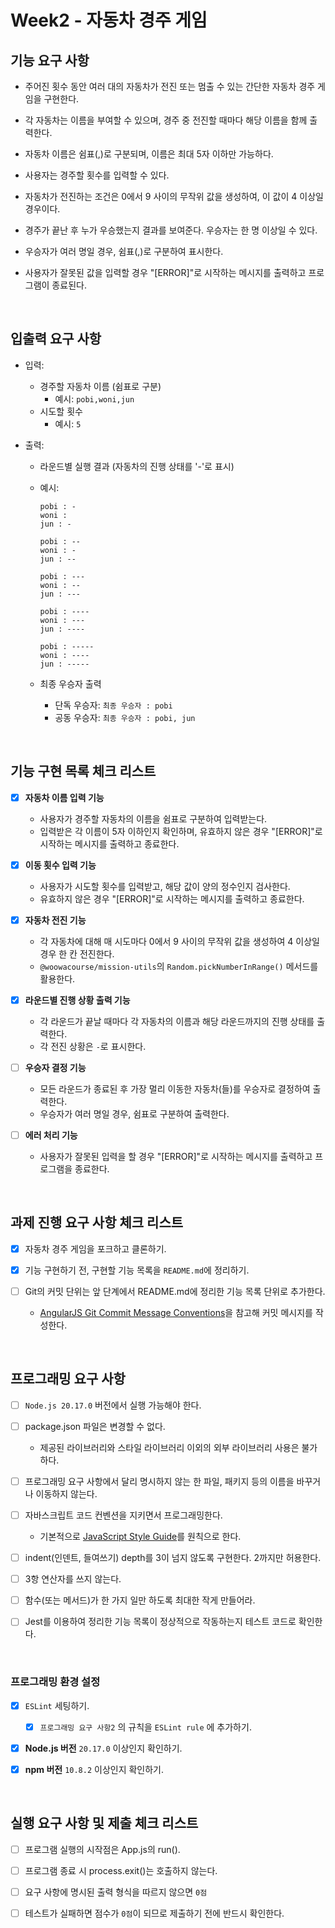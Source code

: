 # Week2 - 자동차 경주 게임


## 기능 요구 사항

- 주어진 횟수 동안 여러 대의 자동차가 전진 또는 멈출 수 있는 간단한 자동차 경주 게임을 구현한다.

- 각 자동차는 이름을 부여할 수 있으며, 경주 중 전진할 때마다 해당 이름을 함께 출력한다.

- 자동차 이름은 쉼표(,)로 구분되며, 이름은 최대 5자 이하만 가능하다.

- 사용자는 경주할 횟수를 입력할 수 있다.

- 자동차가 전진하는 조건은 0에서 9 사이의 무작위 값을 생성하여, 이 값이 4 이상일 경우이다.

- 경주가 끝난 후 누가 우승했는지 결과를 보여준다. 우승자는 한 명 이상일 수 있다.

- 우승자가 여러 명일 경우, 쉼표(,)로 구분하여 표시한다.

- 사용자가 잘못된 값을 입력할 경우 "[ERROR]"로 시작하는 메시지를 출력하고 프로그램이 종료된다.

&nbsp;


## 입출력 요구 사항

- 입력:
  - 경주할 자동차 이름 (쉼표로 구분)
    - 예시: `pobi,woni,jun`
  - 시도할 횟수
    - 예시: `5`

- 출력:
  - 라운드별 실행 결과 (자동차의 진행 상태를 '-'로 표시)
  - 예시:
    ```
    pobi : -
    woni : 
    jun : -

    pobi : --
    woni : -
    jun : --

    pobi : ---
    woni : --
    jun : ---

    pobi : ----
    woni : ---
    jun : ----

    pobi : -----
    woni : ----
    jun : -----
    ```

  - 최종 우승자 출력
    - 단독 우승자: `최종 우승자 : pobi`
    - 공동 우승자: `최종 우승자 : pobi, jun`

&nbsp;


## 기능 구현 목록 체크 리스트

- [x] **자동차 이름 입력 기능**
  - 사용자가 경주할 자동차의 이름을 쉼표로 구분하여 입력받는다.
  - 입력받은 각 이름이 5자 이하인지 확인하며, 유효하지 않은 경우 "[ERROR]"로 시작하는 메시지를 출력하고 종료한다.

- [x] **이동 횟수 입력 기능**
  - 사용자가 시도할 횟수를 입력받고, 해당 값이 양의 정수인지 검사한다.
  - 유효하지 않은 경우 "[ERROR]"로 시작하는 메시지를 출력하고 종료한다.

- [x] **자동차 전진 기능**
  - 각 자동차에 대해 매 시도마다 0에서 9 사이의 무작위 값을 생성하여 4 이상일 경우 한 칸 전진한다.
  - `@woowacourse/mission-utils`의 `Random.pickNumberInRange()` 메서드를 활용한다.

- [x] **라운드별 진행 상황 출력 기능**
  - 각 라운드가 끝날 때마다 각 자동차의 이름과 해당 라운드까지의 진행 상태를 출력한다.
  - 각 전진 상황은 `-`로 표시한다.

- [ ] **우승자 결정 기능**
  - 모든 라운드가 종료된 후 가장 멀리 이동한 자동차(들)를 우승자로 결정하여 출력한다.
  - 우승자가 여러 명일 경우, 쉼표로 구분하여 출력한다.

- [ ] **에러 처리 기능**
  - 사용자가 잘못된 입력을 할 경우 "[ERROR]"로 시작하는 메시지를 출력하고 프로그램을 종료한다.

&nbsp;


## 과제 진행 요구 사항 체크 리스트

- [x] 자동차 경주 게임을 포크하고 클론하기.

- [x] 기능 구현하기 전, 구현할 기능 목록을 `README.md`에 정리하기.

- [ ] Git의 커밋 단위는 앞 단계에서 README.md에 정리한 기능 목록 단위로 추가한다.
    - [AngularJS Git Commit Message Conventions](https://gist.github.com/stephenparish/9941e89d80e2bc58a153)을 참고해 커밋 메시지를 작성한다.

&nbsp;


## 프로그래밍 요구 사항

- [ ] `Node.js 20.17.0` 버전에서 실행 가능해야 한다.

- [ ] package.json 파일은 변경할 수 없다.
    - 제공된 라이브러리와 스타일 라이브러리 이외의 외부 라이브러리 사용은 불가하다.

- [ ] 프로그래밍 요구 사항에서 달리 명시하지 않는 한 파일, 패키지 등의 이름을 바꾸거나 이동하지 않는다.

- [ ] 자바스크립트 코드 컨벤션을 지키면서 프로그래밍한다.
    - 기본적으로 [JavaScript Style Guide](https://github.com/airbnb/javascript)를 원칙으로 한다.

- [ ] indent(인덴트, 들여쓰기) depth를 3이 넘지 않도록 구현한다. 2까지만 허용한다.

- [ ] 3항 연산자를 쓰지 않는다.
 
- [ ] 함수(또는 메서드)가 한 가지 일만 하도록 최대한 작게 만들어라.

- [ ] Jest를 이용하여 정리한 기능 목록이 정상적으로 작동하는지 테스트 코드로 확인한다.

&nbsp;


### 프로그래밍 환경 설정

- [x] `ESLint` 세팅하기.
    - [x] `프로그래밍 요구 사항2` 의 규칙을 `ESLint rule` 에 추가하기.

- [x] **Node.js 버전** `20.17.0` 이상인지 확인하기.

- [x] **npm 버전** `10.8.2` 이상인지 확인하기.


&nbsp;



## 실행 요구 사항 및 제출 체크 리스트

- [ ] 프로그램 실행의 시작점은 App.js의 run().

- [ ] 프로그램 종료 시 process.exit()는 호출하지 않는다.

- [ ] 요구 사항에 명시된 출력 형식을 따르지 않으면 `0점`

- [ ] 테스트가 실패하면 점수가 `0점`이 되므로 제출하기 전에 반드시 확인한다.